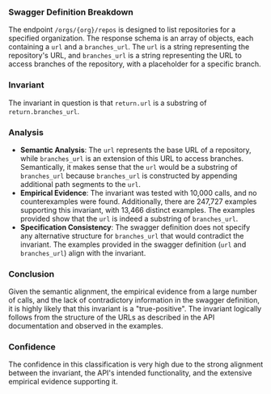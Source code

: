 ### Swagger Definition Breakdown
The endpoint `/orgs/{org}/repos` is designed to list repositories for a specified organization. The response schema is an array of objects, each containing a `url` and a `branches_url`. The `url` is a string representing the repository's URL, and `branches_url` is a string representing the URL to access branches of the repository, with a placeholder for a specific branch.

### Invariant
The invariant in question is that `return.url` is a substring of `return.branches_url`.

### Analysis
- **Semantic Analysis**: The `url` represents the base URL of a repository, while `branches_url` is an extension of this URL to access branches. Semantically, it makes sense that the `url` would be a substring of `branches_url` because `branches_url` is constructed by appending additional path segments to the `url`.
- **Empirical Evidence**: The invariant was tested with 10,000 calls, and no counterexamples were found. Additionally, there are 247,727 examples supporting this invariant, with 13,466 distinct examples. The examples provided show that the `url` is indeed a substring of `branches_url`.
- **Specification Consistency**: The swagger definition does not specify any alternative structure for `branches_url` that would contradict the invariant. The examples provided in the swagger definition (`url` and `branches_url`) align with the invariant.

### Conclusion
Given the semantic alignment, the empirical evidence from a large number of calls, and the lack of contradictory information in the swagger definition, it is highly likely that this invariant is a "true-positive". The invariant logically follows from the structure of the URLs as described in the API documentation and observed in the examples.

### Confidence
The confidence in this classification is very high due to the strong alignment between the invariant, the API's intended functionality, and the extensive empirical evidence supporting it.
